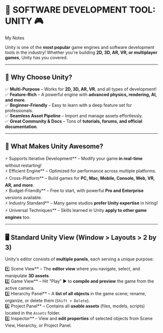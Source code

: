 # 🚀 SOFTWARE DEVELOPMENT TOOL: UNITY 🎮  
My Notes

Unity is one of the **most popular** game engines and software development tools in the industry! Whether you're building **2D, 3D, AR, VR, or multiplayer games**, Unity has you covered.  

---

## 🧐 Why Choose Unity?  

✅ **Multi-Purpose** – Works for **2D, 3D, AR, VR**, and all types of development!  
✅ **Feature-Rich** – A powerful engine with **advanced physics, rendering, AI, and more**.  
✅ **Beginner-Friendly** – Easy to learn with a deep feature set for professionals.  
✅ **Seamless Asset Pipeline** – Import and manage assets effortlessly.  
✅ **Great Community & Docs** – Tons of **tutorials, forums, and official documentation**.  

---

## 🎯 What Makes Unity Awesome?  

⚡ Supports Iterative Development** – Modify your game **in real-time** without restarting!  
⚡ Efficient Engine** – Optimized for performance across multiple platforms.  
⚡ Cross-Platform** – Build games for **PC, Mac, Mobile, Console, Web, VR, AR, and more**.  
⚡ Budget-Friendly** – Free to start, with powerful **Pro and Enterprise** versions available.  
⚡ Industry Standard** – Many game studios **prefer Unity expertise** in hiring!  
⚡ Universal Techniques** – Skills learned in Unity **apply to other game engines** too.  

---

## 🖥️ Standard Unity View (Window > Layouts > 2 by 3)  

Unity's editor consists of **multiple panels**, each serving a unique purpose:  

1️⃣  Scene View** – The **editor view** where you navigate, select, and manipulate **3D assets**.  
2️⃣  Game View** – Hit "Play" ▶️ to **compile and preview** the game from the active camera.  
3️⃣  Hierarchy Panel** – A **list of all objects** in the game scene; rename, organize, or delete them (`Shift + Delete`).  
4️⃣  Project Panel** – Contains all **usable assets** (files, models, scripts) located in the `Assets` folder.  
5️⃣  Inspector** – View and **edit properties** of selected objects from Scene View, Hierarchy, or Project Panel.  

